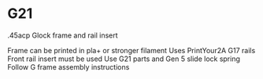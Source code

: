 # G21
.45acp Glock frame and rail insert

Frame can be printed in pla+ or stronger filament
Uses PrintYour2A G17 rails
Front rail insert must be used
Use G21 parts and Gen 5 slide lock spring
Follow G frame assembly instructions
